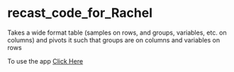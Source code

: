# recast_code_for_Rachel
Takes a wide format table (samples on rows, and groups, variables, etc. on columns) and pivots it such that groups are on columns and variables on rows

To use the app [Click Here](https://kameron-sugino.shinyapps.io/recast_table/)
